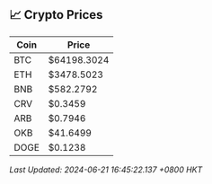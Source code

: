 ## 📈 Crypto Prices

| Coin | Price |
| ---- | ----- |
| BTC | $64198.3024 |
| ETH | $3478.5023 |
| BNB | $582.2792 |
| CRV | $0.3459 |
| ARB | $0.7946 |
| OKB | $41.6499 |
| DOGE | $0.1238 |

_Last Updated: 2024-06-21 16:45:22.137 +0800 HKT_